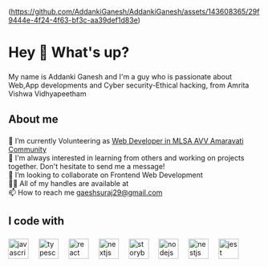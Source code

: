 (https://github.com/AddankiGanesh/AddankiGanesh/assets/143608365/29f9444e-4f24-4f63-bf3c-aa39def1d83e)<h1 align="left">Hey 👋 What's up?</h1>

###

<p align="left">My name is Addanki Ganesh and I'm a guy who is passionate about Web,App developments and Cyber security-Ethical hacking, from Amrita Vishwa Vidhyapeetham</p>

###

<h2 align="left">About me</h2>

###

<p align="left">🔭 I’m currently Volunteering as <a href="https://mlsaavvamaravati.wixsite.com/home">Web Developer in MLSA AVV Amaravati Community</a> 
  <br>
  🌱 I'm always interested in learning from others and working on projects together. Don't hesitate to send me a message!
  <br>
  👯 I’m looking to collaborate on Frontend Web Development
  <br>
  👨‍💻 All of my handles are available at 
  <br>
  📫 How to reach me <a href="https://mail.google.com/mail/u/0/#inbox">gaeshsuraj29@gmail.com</a>
</p>

###

<h2 align="left">I code with</h2>

###

<div align="left">
  <img src="https://cdn.jsdelivr.net/gh/devicons/devicon/icons/javascript/javascript-original.svg" height="40" alt="javascript logo"  />
  <img width="12" />
  <img src="https://cdn.jsdelivr.net/gh/devicons/devicon/icons/typescript/typescript-original.svg" height="40" alt="typescript logo"  />
  <img width="12" />
  <img src="https://cdn.jsdelivr.net/gh/devicons/devicon/icons/react/react-original.svg" height="40" alt="react logo"  />
  <img width="12" />
  <img src="https://cdn.jsdelivr.net/gh/devicons/devicon/icons/nextjs/nextjs-original.svg" height="40" alt="nextjs logo"  />
  <img width="12" />
  <img src="https://cdn.jsdelivr.net/gh/devicons/devicon/icons/storybook/storybook-original.svg" height="40" alt="storybook logo"  />
  <img width="12" />
  <img src="https://cdn.jsdelivr.net/gh/devicons/devicon/icons/nodejs/nodejs-original.svg" height="40" alt="nodejs logo"  />
  <img width="12" />
  <img src="https://cdn.jsdelivr.net/gh/devicons/devicon/icons/nestjs/nestjs-plain.svg" height="40" alt="nestjs logo"  />
  <img width="12" />
  <img src="https://cdn.jsdelivr.net/gh/devicons/devicon/icons/jest/jest-plain.svg" height="40" alt="jest logo"  />
</div>

###
